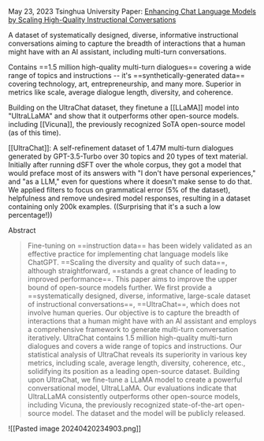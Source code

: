 May 23, 2023
Tsinghua University
Paper: [Enhancing Chat Language Models by Scaling High-Quality Instructional Conversations](https://arxiv.org/abs/2305.14233)

A dataset of systematically designed, diverse, informative instructional conversations aiming to capture the breadth of interactions that a human might have with an AI assistant, including multi-turn conversations.

Contains ==1.5 million high-quality multi-turn dialogues== covering a wide range of topics and instructions -- it's ==synthetically-generated data== covering technology, art, entrepreneurship, and many more. Superior in metrics like scale, average dialogue length, diversity, and coherence.

Building on the UltraChat dataset, they finetune a [[LLaMA]] model into "UltraLLaMA" and show that it outperforms other open-source models. including [[Vicuna]], the previously recognized SoTA open-source model (as of this time).

[[UltraChat]]: A self-refinement dataset of 1.47M multi-turn dialogues generated by GPT-3.5-Turbo over 30 topics and 20 types of text material. Initially after running dSFT over the whole corpus, they got a model that would preface most of its answers with "I don't have personal experiences," and "as a LLM," even for questions where it doesn't make sense to do that. We applied filters to focus on grammatical error (5% of the dataset), helpfulness and remove undesired model responses, resulting in a dataset containing only 200k examples. ((Surprising that it's a such a low percentage!))


Abstract
> Fine-tuning on ==instruction data== has been widely validated as an effective practice for implementing chat language models like ChatGPT. ==Scaling the diversity and quality of such data==, although straightforward, ==stands a great chance of leading to improved performance==. This paper aims to improve the upper bound of open-source models further. We first provide a ==systematically designed, diverse, informative, large-scale dataset of instructional conversations==, ==UltraChat==, which does not involve human queries. Our objective is to capture the breadth of interactions that a human might have with an AI assistant and employs a comprehensive framework to generate multi-turn conversation iteratively. UltraChat contains 1.5 million high-quality multi-turn dialogues and covers a wide range of topics and instructions. Our statistical analysis of UltraChat reveals its superiority in various key metrics, including scale, average length, diversity, coherence, etc., solidifying its position as a leading open-source dataset. Building upon UltraChat, we fine-tune a LLaMA model to create a powerful conversational model, UltraLLaMA. Our evaluations indicate that UltraLLaMA consistently outperforms other open-source models, including Vicuna, the previously recognized state-of-the-art open-source model. The dataset and the model will be publicly released.


![[Pasted image 20240420234903.png]]

